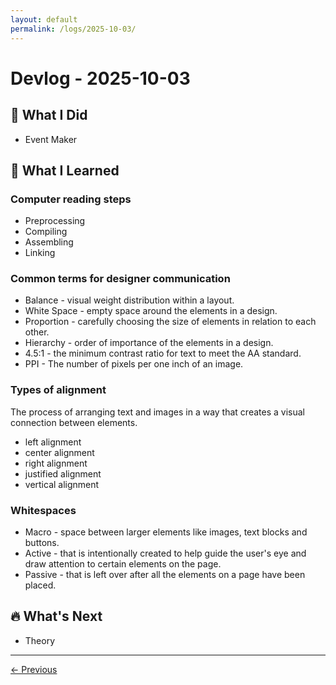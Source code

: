 ```yaml
---
layout: default
permalink: /logs/2025-10-03/
---
```


# Devlog - 2025-10-03

## 🚀 What I Did

- Event Maker

## 🧠 What I Learned

### Computer reading steps

- Preprocessing
- Compiling
- Assembling
- Linking

### Common terms for designer communication

- Balance - visual weight distribution within a layout.
- White Space - empty space around the elements in a design.
- Proportion - carefully choosing the size of elements in relation to each other.
- Hierarchy - order of importance of the elements in a design.
- 4.5:1 - the minimum contrast ratio for text to meet the AA standard.
- PPI - The number of pixels per one inch of an image.

### Types of alignment

The process of arranging text and images in a way that creates a visual connection between elements.

- left alignment
- center alignment
- right alignment
- justified alignment
- vertical alignment

### Whitespaces

- Macro - space between larger elements like images, text blocks and buttons.
- Active - that is intentionally created to help guide the user's eye and draw attention to certain elements on the page.
- Passive - that is left over after all the elements on a page have been placed.

## 🔥 What's Next

- Theory

---

[← Previous]({{site.baseurl}}/logs/2025-09-30/)
